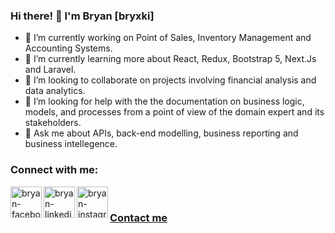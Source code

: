 ### Hi there! 👋 I'm Bryan [bryxki]

- 🔭 I’m currently working on Point of Sales, Inventory Management and Accounting Systems.
- 🌱 I’m currently learning more about React, Redux, Bootstrap 5, Next.Js and Laravel.
- 👯 I’m looking to collaborate on projects involving financial analysis and data analytics.
- 🤔 I’m looking for help with the the documentation on business logic, models, and processes from a point of view of the domain expert and its stakeholders.
- 💬 Ask me about APIs, back-end modelling, business reporting and business intellegence.

### Connect with me: 

[<img align="left" alt="bryan-facebook" width="50px" src="https://img.icons8.com/fluent/50/000000/facebook-new.png"/>](https://www.facebook.com/bryxki/)
[<img align="left" alt="bryan-linkedin" width="50px" src="https://img.icons8.com/color/50/000000/linkedin.png"/>](https://www.linkedin.com/in/bryan-babon-31813190/)
[<img align="left" alt="bryan-instagram" width="50px" src="https://img.icons8.com/fluent/50/000000/instagram-new.png"/>](https://www.instagram.com/bryxki/)
<br/>

### [Contact me](brianzkee870@gmail.com)
<br/>
